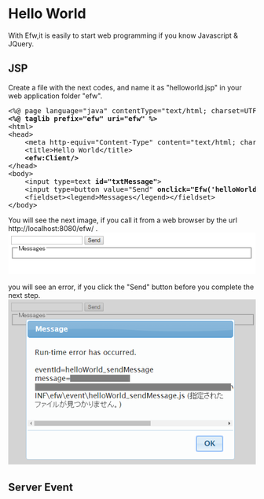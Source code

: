 <H1>Hello World</H1>

With Efw,it is easily to start web programming if you know Javascript & JQuery.

<h2>JSP</h2>
Create a file with the next codes, and name it as "helloworld.jsp" in your web application folder "efw".
<pre>
&lt;%@ page language=&quot;java&quot; contentType=&quot;text/html; charset=UTF-8&quot; pageEncoding=&quot;UTF-8&quot;%&gt;
<b>&lt;%@ taglib prefix=&quot;efw&quot; uri=&quot;efw&quot; %&gt;</b>
&lt;html&gt;
&lt;head&gt;
	&lt;meta http-equiv=&quot;Content-Type&quot; content=&quot;text/html; charset=UTF-8&quot;&gt;
	&lt;title&gt;Hello World&lt;/title&gt;
	<b>&lt;efw:Client/&gt;</b>
&lt;/head&gt;
&lt;body&gt;
	&lt;input type=text <b>id=&quot;txtMessage&quot;</b>&gt;
	&lt;input type=button value=&quot;Send&quot; <b>onclick="Efw('helloWorld_sendMessage')"</b>&gt;
	&lt;fieldset&gt;&lt;legend&gt;Messages&lt;/legend&gt;&lt;/fieldset&gt;
&lt;/body&gt;
</pre>

You will see the next image, if you call it from a web browser by the url http://localhost:8080/efw/ .<br>
<img src="hello_world_jsp1.png"><br>

you will see an error, if you click the "Send" button before you complete the next step.<br>
<img src="hello_world_jsp2.png"><br>

<h2>Server Event</h2>


